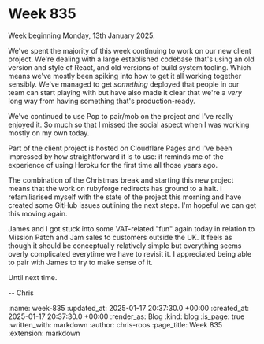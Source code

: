 Week 835
========

Week beginning Monday, 13th January 2025.

We've spent the majority of this week continuing to work on our new client project. We're dealing with a large established codebase that's using an old version and style of React, and old versions of build system tooling. Which means we've mostly been spiking into how to get it all working together sensibly. We've managed to get _something_ deployed that people in our team can start playing with but have also made it clear that we're a _very_ long way from having something that's production-ready.

We've continued to use Pop to pair/mob on the project and I've really enjoyed it. So much so that I missed the social aspect when I was working mostly on my own today.

Part of the client project is hosted on Cloudflare Pages and I've been impressed by how straightforward it is to use: it reminds me of the experience of using Heroku for the first time all those years ago.

The combination of the Christmas break and starting this new project means that the work on rubyforge redirects has ground to a halt. I refamiliarised myself with the state of the project this morning and have created some GitHub issues outlining the next steps. I'm hopeful we can get this moving again.

James and I got stuck into some VAT-related "fun" again today in relation to Mission Patch and Jam sales to customers outside the UK. It feels as though it should be conceptually relatively simple but everything seems overly complicated everytime we have to revisit it. I appreciated being able to pair with James to try to make sense of it.

Until next time.

-- Chris

:name: week-835
:updated_at: 2025-01-17 20:37:30.0 +00:00
:created_at: 2025-01-17 20:37:30.0 +00:00
:render_as: Blog
:kind: blog
:is_page: true
:written_with: markdown
:author: chris-roos
:page_title: Week 835
:extension: markdown
